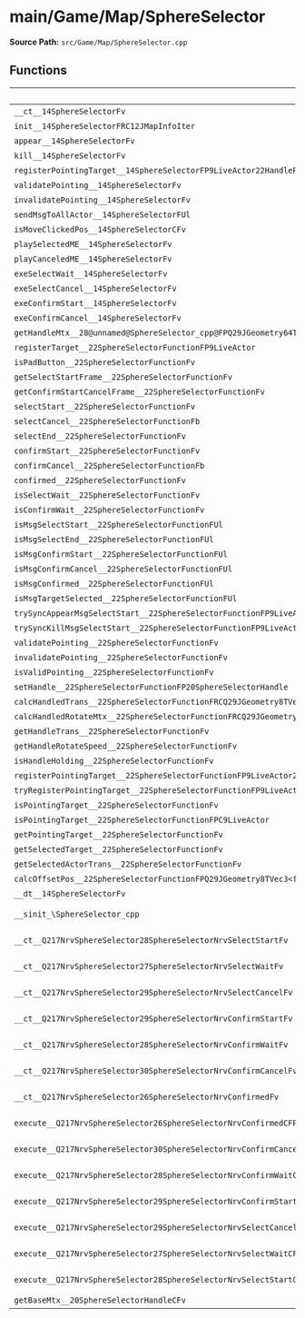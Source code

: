 # main/Game/Map/SphereSelector

**Source Path:** `src/Game/Map/SphereSelector.cpp`

## Functions

| Name | Address | Match % |
|------|---------|---------|
| `__ct__14SphereSelectorFv` | `0x8019C140` | :x: (0.0%) |
| `init__14SphereSelectorFRC12JMapInfoIter` | `0x8019C1B4` | :x: (0.0%) |
| `appear__14SphereSelectorFv` | `0x8019C22C` | :x: (0.0%) |
| `kill__14SphereSelectorFv` | `0x8019C284` | :x: (0.0%) |
| `registerPointingTarget__14SphereSelectorFP9LiveActor22HandlePointingPriority` | `0x8019C2D0` | :x: (0.0%) |
| `validatePointing__14SphereSelectorFv` | `0x8019C394` | :x: (0.0%) |
| `invalidatePointing__14SphereSelectorFv` | `0x8019C3D4` | :x: (0.0%) |
| `sendMsgToAllActor__14SphereSelectorFUl` | `0x8019C414` | :x: (0.0%) |
| `isMoveClickedPos__14SphereSelectorCFv` | `0x8019C478` | :x: (0.0%) |
| `playSelectedME__14SphereSelectorFv` | `0x8019C4E8` | :x: (0.0%) |
| `playCanceledME__14SphereSelectorFv` | `0x8019C574` | :x: (0.0%) |
| `exeSelectWait__14SphereSelectorFv` | `0x8019C610` | :x: (0.0%) |
| `exeSelectCancel__14SphereSelectorFv` | `0x8019C810` | :x: (0.0%) |
| `exeConfirmStart__14SphereSelectorFv` | `0x8019C874` | :x: (0.0%) |
| `exeConfirmCancel__14SphereSelectorFv` | `0x8019C8FC` | :x: (0.0%) |
| `getHandleMtx__28@unnamed@SphereSelector_cpp@FPQ29JGeometry64TPosition3<Q29JGeometry38TMatrix34<Q29JGeometry13SMatrix34C<f>>>` | `0x8019C974` | :x: (0.0%) |
| `registerTarget__22SphereSelectorFunctionFP9LiveActor` | `0x8019CA24` | :x: (0.0%) |
| `isPadButton__22SphereSelectorFunctionFv` | `0x8019CA6C` | :x: (0.0%) |
| `getSelectStartFrame__22SphereSelectorFunctionFv` | `0x8019CAB8` | :x: (0.0%) |
| `getConfirmStartCancelFrame__22SphereSelectorFunctionFv` | `0x8019CAC0` | :x: (0.0%) |
| `selectStart__22SphereSelectorFunctionFv` | `0x8019CAC8` | :x: (0.0%) |
| `selectCancel__22SphereSelectorFunctionFb` | `0x8019CB00` | :x: (0.0%) |
| `selectEnd__22SphereSelectorFunctionFv` | `0x8019CB4C` | :x: (0.0%) |
| `confirmStart__22SphereSelectorFunctionFv` | `0x8019CB84` | :x: (0.0%) |
| `confirmCancel__22SphereSelectorFunctionFb` | `0x8019CBB4` | :x: (0.0%) |
| `confirmed__22SphereSelectorFunctionFv` | `0x8019CC00` | :x: (0.0%) |
| `isSelectWait__22SphereSelectorFunctionFv` | `0x8019CC30` | :x: (0.0%) |
| `isConfirmWait__22SphereSelectorFunctionFv` | `0x8019CC60` | :x: (0.0%) |
| `isMsgSelectStart__22SphereSelectorFunctionFUl` | `0x8019CC90` | :x: (0.0%) |
| `isMsgSelectEnd__22SphereSelectorFunctionFUl` | `0x8019CCA0` | :x: (0.0%) |
| `isMsgConfirmStart__22SphereSelectorFunctionFUl` | `0x8019CCB0` | :x: (0.0%) |
| `isMsgConfirmCancel__22SphereSelectorFunctionFUl` | `0x8019CCC0` | :x: (0.0%) |
| `isMsgConfirmed__22SphereSelectorFunctionFUl` | `0x8019CCD0` | :x: (0.0%) |
| `isMsgTargetSelected__22SphereSelectorFunctionFUl` | `0x8019CCE0` | :x: (0.0%) |
| `trySyncAppearMsgSelectStart__22SphereSelectorFunctionFP9LiveActorUl` | `0x8019CCF0` | :x: (0.0%) |
| `trySyncKillMsgSelectStart__22SphereSelectorFunctionFP9LiveActorUl` | `0x8019CD50` | :x: (0.0%) |
| `validatePointing__22SphereSelectorFunctionFv` | `0x8019CDB0` | :x: (0.0%) |
| `invalidatePointing__22SphereSelectorFunctionFv` | `0x8019CDDC` | :x: (0.0%) |
| `isValidPointing__22SphereSelectorFunctionFv` | `0x8019CE08` | :x: (0.0%) |
| `setHandle__22SphereSelectorFunctionFP20SphereSelectorHandle` | `0x8019CE3C` | :x: (0.0%) |
| `calcHandledTrans__22SphereSelectorFunctionFRCQ29JGeometry8TVec3<f>PQ29JGeometry8TVec3<f>` | `0x8019CE74` | :x: (0.0%) |
| `calcHandledRotateMtx__22SphereSelectorFunctionFRCQ29JGeometry8TVec3<f>PQ29JGeometry64TPosition3<Q29JGeometry38TMatrix34<Q29JGeometry13SMatrix34C<f>>>` | `0x8019CEC0` | :x: (0.0%) |
| `getHandleTrans__22SphereSelectorFunctionFv` | `0x8019CF18` | :x: (0.0%) |
| `getHandleRotateSpeed__22SphereSelectorFunctionFv` | `0x8019CF48` | :x: (0.0%) |
| `isHandleHolding__22SphereSelectorFunctionFv` | `0x8019CF78` | :x: (0.0%) |
| `registerPointingTarget__22SphereSelectorFunctionFP9LiveActor22HandlePointingPriority` | `0x8019CFA8` | :x: (0.0%) |
| `tryRegisterPointingTarget__22SphereSelectorFunctionFP9LiveActor22HandlePointingPriority` | `0x8019CFF4` | :x: (0.0%) |
| `isPointingTarget__22SphereSelectorFunctionFv` | `0x8019D074` | :x: (0.0%) |
| `isPointingTarget__22SphereSelectorFunctionFPC9LiveActor` | `0x8019D0A8` | :x: (0.0%) |
| `getPointingTarget__22SphereSelectorFunctionFv` | `0x8019D0EC` | :x: (0.0%) |
| `getSelectedTarget__22SphereSelectorFunctionFv` | `0x8019D118` | :x: (0.0%) |
| `getSelectedActorTrans__22SphereSelectorFunctionFv` | `0x8019D144` | :x: (0.0%) |
| `calcOffsetPos__22SphereSelectorFunctionFPQ29JGeometry8TVec3<f>RCQ29JGeometry8TVec3<f>RCQ29JGeometry8TVec3<f>RCQ29JGeometry8TVec3<f>RCQ29JGeometry8TVec3<f>` | `0x8019D168` | :x: (0.0%) |
| `__dt__14SphereSelectorFv` | `0x8019D218` | :x: (0.0%) |
| `__sinit_\SphereSelector_cpp` | `0x8019D274` | :white_check_mark: (100.0%) |
| `__ct__Q217NrvSphereSelector28SphereSelectorNrvSelectStartFv` | `0x8019D2C8` | :white_check_mark: (100.0%) |
| `__ct__Q217NrvSphereSelector27SphereSelectorNrvSelectWaitFv` | `0x8019D2D8` | :white_check_mark: (100.0%) |
| `__ct__Q217NrvSphereSelector29SphereSelectorNrvSelectCancelFv` | `0x8019D2E8` | :white_check_mark: (100.0%) |
| `__ct__Q217NrvSphereSelector29SphereSelectorNrvConfirmStartFv` | `0x8019D2F8` | :white_check_mark: (100.0%) |
| `__ct__Q217NrvSphereSelector28SphereSelectorNrvConfirmWaitFv` | `0x8019D308` | :white_check_mark: (100.0%) |
| `__ct__Q217NrvSphereSelector30SphereSelectorNrvConfirmCancelFv` | `0x8019D318` | :white_check_mark: (100.0%) |
| `__ct__Q217NrvSphereSelector26SphereSelectorNrvConfirmedFv` | `0x8019D328` | :white_check_mark: (100.0%) |
| `execute__Q217NrvSphereSelector26SphereSelectorNrvConfirmedCFP5Spine` | `0x8019D338` | :white_check_mark: (100.0%) |
| `execute__Q217NrvSphereSelector30SphereSelectorNrvConfirmCancelCFP5Spine` | `0x8019D384` | :white_check_mark: (100.0%) |
| `execute__Q217NrvSphereSelector28SphereSelectorNrvConfirmWaitCFP5Spine` | `0x8019D38C` | :white_check_mark: (100.0%) |
| `execute__Q217NrvSphereSelector29SphereSelectorNrvConfirmStartCFP5Spine` | `0x8019D390` | :white_check_mark: (100.0%) |
| `execute__Q217NrvSphereSelector29SphereSelectorNrvSelectCancelCFP5Spine` | `0x8019D398` | :white_check_mark: (100.0%) |
| `execute__Q217NrvSphereSelector27SphereSelectorNrvSelectWaitCFP5Spine` | `0x8019D3A0` | :white_check_mark: (100.0%) |
| `execute__Q217NrvSphereSelector28SphereSelectorNrvSelectStartCFP5Spine` | `0x8019D3A8` | :white_check_mark: (100.0%) |
| `getBaseMtx__20SphereSelectorHandleCFv` | `0x8019D3FC` | :x: (0.0%) |